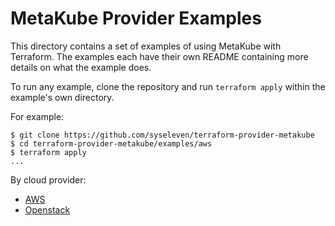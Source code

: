 # MetaKube Provider Examples

This directory contains a set of examples of using MetaKube with
Terraform. The examples each have their own README containing more details
on what the example does.

To run any example, clone the repository and run `terraform apply` within
the example's own directory.

For example:

```
$ git clone https://github.com/syseleven/terraform-provider-metakube
$ cd terraform-provider-metakube/examples/aws
$ terraform apply
...
```

By cloud provider:
- [AWS](./aws)
- [Openstack](./openstack)
